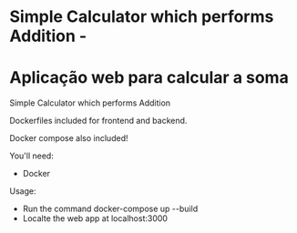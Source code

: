 # Simple Calculator which performs Addition - 
# Aplicação web para calcular a soma

Simple Calculator which performs Addition

Dockerfiles included for frontend and backend.

Docker compose also included!

You'll need:
- Docker

Usage:
- Run the command docker-compose up --build
- Localte the web app at localhost:3000
